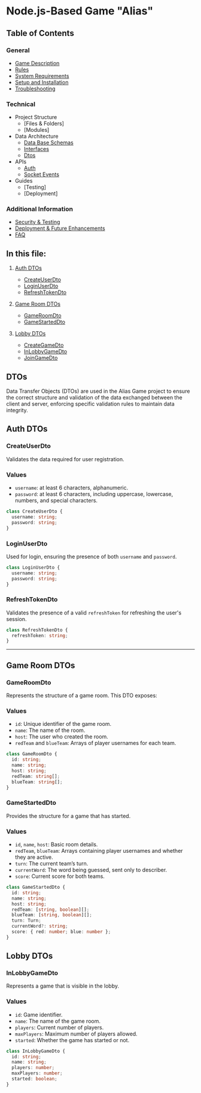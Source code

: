 # Node.js-Based Game "Alias"

## Table of Contents

### General

- [Game Description](../../README.md#game-description)
- [Rules](../../README.md#rules)
- [System Requirements](../../README.md#system-requirements)
- [Setup and Installation](../../README.md#system-requirements#setup-and-installation)
- [Troubleshooting](../../README.md#system-requirements#troubleshooting)

### Technical

- Project Structure
    - [Files & Folders]
    - [Modules]
- Data Architecture
    - [Data Base Schemas](./database-schemas.md#structure)
    - [Interfaces](./interfaces.md#game-interfaces-documentation)
    - [Dtos](#dtos)
- APIs
    - [Auth](../APIs/auth.md#authentication)
    - [Socket Events](../APIs/socket-events.md#socket-events-documentation)
- Guides
    - [Testing]
    - [Deployment]

### Additional Information

- [Security & Testing](documentation/security.md)
- [Deployment & Future Enhancements](documentation/deployment.md)
- [FAQ](documentation/faq.md)

## In this file:

1.  [Auth DTOs](#auth-dtos)
    - [CreateUserDto](#createuserdto)
    - [LoginUserDto](#loginuserdto)
    - [RefreshTokenDto](#refreshtokendto)
2. [Game Room DTOs](#game-room-dtos)
   - [GameRoomDto](#gameroomdto)
   - [GameStartedDto](#gamestarteddto)

3. [Lobby DTOs](#lobby-dtos)
   - [CreateGameDto](#creategamedto)
   - [InLobbyGameDto](#inlobbygamedto)
   - [JoinGameDto](#joingamedto)

## DTOs

Data Transfer Objects (DTOs) are used in the Alias Game project to ensure the correct structure and validation of the data exchanged between the client and server, enforcing specific validation rules to maintain data integrity.



## Auth DTOs

### CreateUserDto

Validates the data required for user registration.

### Values

- `username`: at least 6 characters, alphanumeric.
- `password`: at least 6 characters, including uppercase, lowercase, numbers, and special characters.

```typescript
class CreateUserDto {
  username: string;
  password: string;
}
```

### LoginUserDto

Used for login, ensuring the presence of both `username` and `password`.

```typescript
class LoginUserDto {
  username: string;
  password: string;
}
```

### RefreshTokenDto

Validates the presence of a valid `refreshToken` for refreshing the user's session.

```typescript
class RefreshTokenDto {
  refreshToken: string;
}
```

---

## Game Room DTOs

### GameRoomDto

Represents the structure of a game room. This DTO exposes:

### Values

- `id`: Unique identifier of the game room.
- `name`: The name of the room.
- `host`: The user who created the room.
- `redTeam` and `blueTeam`: Arrays of player usernames for each team.

```typescript
class GameRoomDto {
  id: string;
  name: string;
  host: string;
  redTeam: string[];
  blueTeam: string[];
}
```

### GameStartedDto

Provides the structure for a game that has started.

### Values

- `id`, `name`, `host`: Basic room details.
- `redTeam`, `blueTeam`: Arrays containing player usernames and whether they are active.
- `turn`: The current team’s turn.
- `currentWord`: The word being guessed, sent only to describer.
- `score`: Current score for both teams.

```typescript
class GameStartedDto {
  id: string;
  name: string;
  host: string;
  redTeam: [string, boolean][];
  blueTeam: [string, boolean][];
  turn: Turn;
  currentWord?: string;
  score: { red: number; blue: number };
}
```



## Lobby DTOs

### InLobbyGameDto

Represents a game that is visible in the lobby.

### Values

- `id`: Game identifier.
- `name`: The name of the game room.
- `players`: Current number of players.
- `maxPlayers`: Maximum number of players allowed.
- `started`: Whether the game has started or not.

```typescript
class InLobbyGameDto {
  id: string;
  name: string;
  players: number;
  maxPlayers: number;
  started: boolean;
}
```

